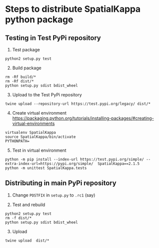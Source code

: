 Steps to distribute SpatialKappa python package
===============================================

Testing in Test PyPi repository
-------------------------------

1. Test package
```
python2 setup.py test
```

2. Build package
```
rm -Rf build/*
rm -Rf dist/*
python setup.py sdist bdist_wheel
```

3. Upload to the Test PyPi repository
```
twine upload --repository-url https://test.pypi.org/legacy/ dist/*
```

4. Create virtual environment https://packaging.python.org/tutorials/installing-packages/#creating-virtual-environments
```
virtualenv SpatialKappa
source SpatialKappa/bin/activate
PYTHONPATH=
```

5. Test in virtual environment
```
python -m pip install --index-url https://test.pypi.org/simple/ --extra-index-url=https://pypi.org/simple/  SpatialKappa==2.1.5
python -m unittest SpatialKappa.tests

```

Distributing in main PyPi repository
------------------------------------

1. Change `POSTFIX` in `setup.py` to `.rc1` (say)

2. Test and rebuild

```
python2 setup.py test
rm -f dist/*
python setup.py sdist bdist_wheel
```

3. Upload
```
twine upload  dist/*
```
